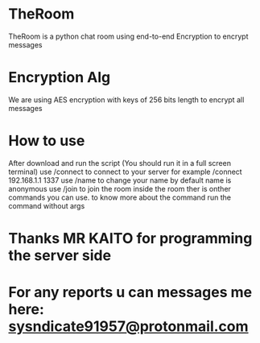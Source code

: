 # TheRoom
TheRoom is a python chat room using end-to-end Encryption to encrypt messages

# Encryption Alg
We are using AES encryption with keys of 256 bits length to encrypt all messages

# How to use
After download and run the script (You should run it in a full screen terminal)
use /connect to connect to your server for example /connect 192.168.1.1 1337
use /name to change your name by default name is anonymous
use /join to join the room
inside the room ther is onther commands you can use. to know more about the command run the command without args

# Thanks MR KAITO for programming the server side
# For any reports u can messages me here: sysndicate91957@protonmail.com
